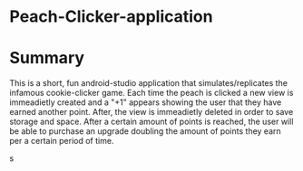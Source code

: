 # Peach-Clicker-application

<h1>Summary</h1>
This is a short, fun android-studio application that simulates/replicates the infamous cookie-clicker game. Each time the peach is clicked a new view is immeadietly created and a "+1" appears showing the user that they have earned another point. After, the view is immeadietly deleted in order to save storage and space. After a certain amount of points is reached, the user will be able to purchase an upgrade doubling the amount of points they earn per a certain period of time.


s
